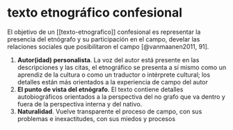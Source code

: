 # texto etnográfico confesional
El objetivo de un [[texto-etnografico]] confesional es representar la presencia del etnógrafo y su participación en el campo, develar las relaciones sociales que posibilitaron el campo [@vanmaanen2011, 91].

1. **Autor(idad) personalista**. La voz del autor está presente en las descripciones y las citas, el etnográfico se presenta a sí mismo como un aprendiz de la cultura o como un traductor o intérprete cultural; los detalles están más orientados a la experiencia de campo del autor
2. **El punto de vista del etnógrafo**. El texto contiene detalles autobiográficos orientados a la perspectiva del no grafo que va dentro y fuera de la perspectiva interna y del nativo.
3. **Naturalidad**. Vuelve transparente el proceso de campo, con sus problemas e inexactitudes, con sus miedos y procesos 
